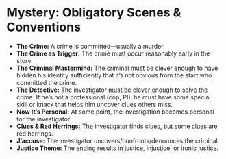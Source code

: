# Mystery: Obligatory Scenes & Conventions

- **The Crime:** A crime is committed—usually a murder.
- **The Crime as Trigger:** The crime must occur reasonably early in the story.
- **The Criminal Mastermind:** The criminal must be clever enough to have hidden his identity sufficiently that it’s not obvious from the start who committed the crime.
- **The Detective:** The investigator must be clever enough to solve the crime. If he’s not a professional (cop, PI), he must have some special skill or knack that helps him uncover clues others miss.
- **Now It’s Personal:** At some point, the investigation becomes personal for the investigator.
- **Clues & Red Herrings:** The investigator finds clues, but some clues are red herrings.
- **J’accuse:** The investigator uncovers/confronts/denounces the criminal.
- **Justice Theme:** The ending results in justice, injustice, or ironic justice.
